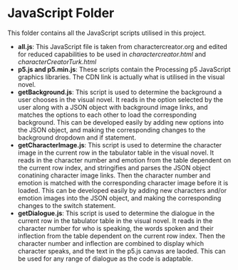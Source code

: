 # JavaScript Folder
This folder contains all the JavaScript scripts utilised in this project.
* **all.js**: This JavaScript file is taken from charactercreator.org and edited for reduced capabilities to be used in _charactercreator.html_ and _characterCreatorTurk.html_
* **p5.js and p5.min.js**: These scripts contain the Processing p5 JavaScript graphics libraries. The CDN link is actually what is utilised in the visual novel.
* **getBackground.js**: This script is used to determine the background a user chooses in the visual novel. It reads in the option selected by the user along with a JSON object with background image links, and matches the options to each other to load the corresponding background. This can be developed easily by adding new options into the JSON object, and making the corresponding changes to the background dropdown and if statement.
* **getCharacterImage.js**: This script is used to determine the character image in the current row in the tabulator table in the visual novel. It reads in the character number and emotion from the table dependent on the current row index, and stringifies and parses the JSON object conatining character image links. Then the character number and emotion is matched with the corresponding character image before it is loaded. This can be developed easily by adding new characters and/or emotion images into the JSON object, and making the corresponding changes to the switch statement.
* **getDialogue.js**: This script is used to determine the dialogue in the current row in the tabulator table in the visual novel. It reads in the character number for who is speaking, the words spoken and their inflection from the table dependent on the current row index. Then the character number and inflection are combined to display which character speaks, and the text in the p5.js canvas are laoded. This can be used for any range of dialogue as the code is adaptable.